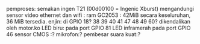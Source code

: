 
pemproses: semakan ingen T21 (00d00100 = Ingenic Xburst)
	mengandungi sensor video ethernet dan wifi
: ram GC2053
: 42MiB secara keseluruhan, 36 MiB tersedia.
enjin: di GPIO 18? 38 39 40 41 47 48 49 60?
	dikendalikan oleh motor.ko
LED biru: pada port GPIO 81
LED inframerah pada port GPIO 46
sensor CMOS :?
mikrofon:?
pembesar suara kuat:?




